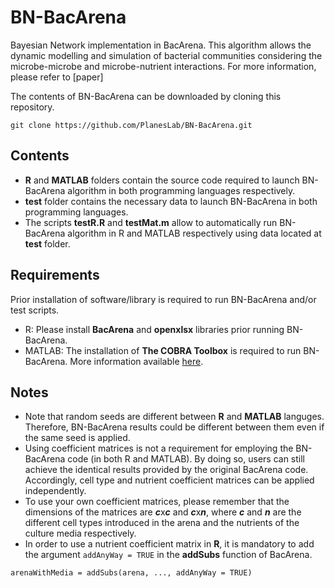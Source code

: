 # BN-BacArena
Bayesian Network implementation in BacArena. This algorithm allows the dynamic modelling and simulation of bacterial communities considering the microbe-microbe and microbe-nutrient interactions. For more information, please refer to [paper]

The contents of BN-BacArena can be downloaded by cloning this repository.
```
git clone https://github.com/PlanesLab/BN-BacArena.git
```

## Contents
- **R** and **MATLAB** folders contain the source code required to launch BN-BacArena algorithm in both programming languages respectively.
- **test** folder contains the necessary data to launch BN-BacArena in both programming languages.
- The scripts **testR.R** and **testMat.m** allow to automatically run BN-BacArena algorithm in R and MATLAB respectively using data located at **test** folder.

## Requirements
Prior installation of software/library is required to run BN-BacArena and/or test scripts.
- R: Please install **BacArena** and **openxlsx** libraries prior running BN-BacArena.
- MATLAB: The installation of **The COBRA Toolbox** is required to run BN-BacArena. More information available [here](https://opencobra.github.io/cobratoolbox/latest/installation.html).

## Notes
- Note that random seeds are different between **R** and **MATLAB** languges. Therefore, BN-BacArena results could be different between them even if the same seed is applied.
- Using coefficient matrices is not a requirement for employing the BN-BacArena code (in both R and MATLAB). By doing so, users can still achieve the identical results provided by the original BacArena code. Accordingly, cell type and nutrient coefficient matrices can be applied independently.
- To use your own coefficient matrices, please remember that the dimensions of the matrices are ***c***x***c*** and ***c***x***n***, where ***c*** and ***n*** are the different cell types introduced in the arena and the nutrients of the culture media respectively.
- In order to use a nutrient coefficient matrix in **R**, it is mandatory to add the argument ```addAnyWay = TRUE``` in the **addSubs** function of BacArena.
```
arenaWithMedia = addSubs(arena, ..., addAnyWay = TRUE)
```
